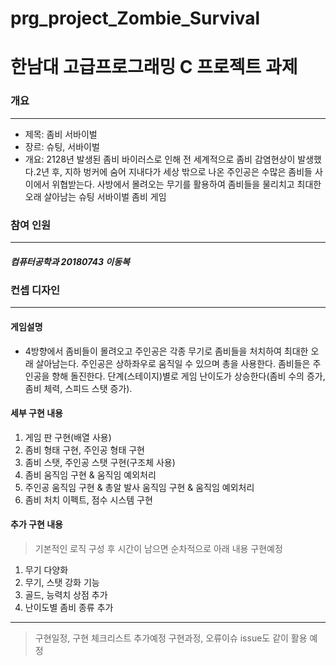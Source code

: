# prg_project_Zombie_Survival

# 한남대 고급프로그래밍 C 프로젝트 과제
### 개요
- - -
- 제목: 좀비 서바이벌
- 장르: 슈팅, 서바이벌
- 개요: 2128년 발생된 좀비 바이러스로 인해 전 세계적으로 좀비 감염현상이 발생했다.2년 후, 지하 벙커에 숨어 지내다가 세상 밖으로 나온 주인공은 수많은 좀비들 사이에서 위협받는다. 사방에서 몰려오는 무기를 활용하여 좀비들을 물리치고 최대한 오래 살아남는 슈팅 서바이벌 좀비 게임
### 참여 인원
- - -
##### 컴퓨터공학과 20180743 이동복
### 컨셉 디자인
- - -
#### 게임설명
- 4방향에서 좀비들이 몰려오고 주인공은 각종 무기로 좀비들을 처치하여 최대한 오래 살아남는다. 주인공은 상하좌우로 움직일 수 있으며 총을 사용한다. 좀비들은 주인공을 향해 돌진한다. 단계(스테이지)별로 게임 난이도가 상승한다(좀비 수의 증가, 좀비 체력, 스피드 스탯 증가).  
#### 세부 구현 내용
1.	게임 판 구현(배열 사용)
2.	좀비 형태 구현, 주인공 형태 구현
3.	좀비 스탯, 주인공 스탯 구현(구조체 사용)
4.	좀비 움직임 구현 & 움직임 예외처리
5.	주인공 움직임 구현 & 총알 발사 움직임 구현 & 움직임 예외처리
6.	좀비 처치 이펙트, 점수 시스템 구현

#### 추가 구현 내용
> 기본적인 로직 구성 후 시간이 남으면 순차적으로 아래 내용 구현예정
1.	무기 다양화
2.	무기, 스탯 강화 기능
3.	골드, 능력치 상점 추가
4.	난이도별 좀비 종류 추가

- - -
> 구현일정, 구현 체크리스트 추가예정  구현과정, 오류이슈 issue도 같이 활용 예정
